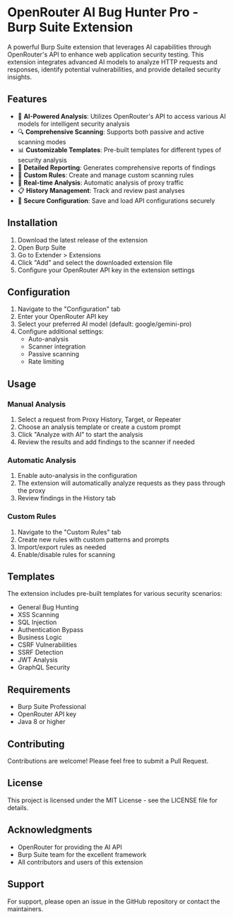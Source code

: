 # OpenRouter AI Bug Hunter Pro - Burp Suite Extension

A powerful Burp Suite extension that leverages AI capabilities through OpenRouter's API to enhance web application security testing. This extension integrates advanced AI models to analyze HTTP requests and responses, identify potential vulnerabilities, and provide detailed security insights.

## Features

- 🤖 **AI-Powered Analysis**: Utilizes OpenRouter's API to access various AI models for intelligent security analysis
- 🔍 **Comprehensive Scanning**: Supports both passive and active scanning modes
- 📊 **Customizable Templates**: Pre-built templates for different types of security analysis
- 📝 **Detailed Reporting**: Generates comprehensive reports of findings
- 🎯 **Custom Rules**: Create and manage custom scanning rules
- 🔄 **Real-time Analysis**: Automatic analysis of proxy traffic
- 📋 **History Management**: Track and review past analyses
- 🔐 **Secure Configuration**: Save and load API configurations securely

## Installation

1. Download the latest release of the extension
2. Open Burp Suite
3. Go to Extender > Extensions
4. Click "Add" and select the downloaded extension file
5. Configure your OpenRouter API key in the extension settings

## Configuration

1. Navigate to the "Configuration" tab
2. Enter your OpenRouter API key
3. Select your preferred AI model (default: google/gemini-pro)
4. Configure additional settings:
   - Auto-analysis
   - Scanner integration
   - Passive scanning
   - Rate limiting

## Usage

### Manual Analysis
1. Select a request from Proxy History, Target, or Repeater
2. Choose an analysis template or create a custom prompt
3. Click "Analyze with AI" to start the analysis
4. Review the results and add findings to the scanner if needed

### Automatic Analysis
1. Enable auto-analysis in the configuration
2. The extension will automatically analyze requests as they pass through the proxy
3. Review findings in the History tab

### Custom Rules
1. Navigate to the "Custom Rules" tab
2. Create new rules with custom patterns and prompts
3. Import/export rules as needed
4. Enable/disable rules for scanning

## Templates

The extension includes pre-built templates for various security scenarios:
- General Bug Hunting
- XSS Scanning
- SQL Injection
- Authentication Bypass
- Business Logic
- CSRF Vulnerabilities
- SSRF Detection
- JWT Analysis
- GraphQL Security

## Requirements

- Burp Suite Professional
- OpenRouter API key
- Java 8 or higher

## Contributing

Contributions are welcome! Please feel free to submit a Pull Request.

## License

This project is licensed under the MIT License - see the LICENSE file for details.

## Acknowledgments

- OpenRouter for providing the AI API
- Burp Suite team for the excellent framework
- All contributors and users of this extension

## Support

For support, please open an issue in the GitHub repository or contact the maintainers. 